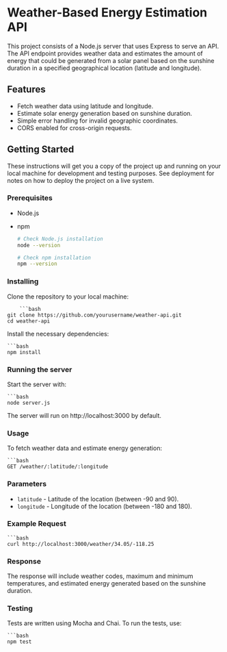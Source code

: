# Weather-Based Energy Estimation API

This project consists of a Node.js server that uses Express to serve an API. The API endpoint provides weather data and estimates the amount of energy that could be generated from a solar panel based on the sunshine duration in a specified geographical location (latitude and longitude).

## Features

- Fetch weather data using latitude and longitude.
- Estimate solar energy generation based on sunshine duration.
- Simple error handling for invalid geographic coordinates.
- CORS enabled for cross-origin requests.

## Getting Started

These instructions will get you a copy of the project up and running on your local machine for development and testing purposes. See deployment for notes on how to deploy the project on a live system.

### Prerequisites

- Node.js
- npm

    ```bash
  # Check Node.js installation
  node --version
  
  # Check npm installation
  npm --version


### Installing

Clone the repository to your local machine:

        ```bash
    git clone https://github.com/yourusername/weather-api.git
    cd weather-api

Install the necessary dependencies:

    ```bash
    npm install

### Running the server
Start the server with:

    ```bash
    node server.js

The server will run on http://localhost:3000 by default.

### Usage
To fetch weather data and estimate energy generation:

    ```bash
    GET /weather/:latitude/:longitude


### Parameters

- `latitude` - Latitude of the location (between -90 and 90).
- `longitude` - Longitude of the location (between -180 and 180).

### Example Request

    ```bash
    curl http://localhost:3000/weather/34.05/-118.25

### Response
The response will include weather codes, maximum and minimum temperatures, and estimated energy generated based on the sunshine duration.

### Testing
Tests are written using Mocha and Chai. To run the tests, use:

    ```bash
    npm test
